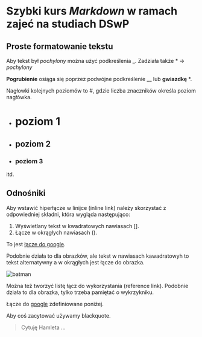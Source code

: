 # Szybki kurs _Markdown_ w ramach zajeć na studiach DSwP

## Proste formatowanie tekstu

Aby tekst był _pochylony_ można użyć podkreślenia _. Zadziała także * -> *pochylony*

__Pogrubienie__ osiąga się poprzez podwójne podkreślenie __ lub **gwiazdkę** *.

Nagłowki kolejnych poziomów to #, gdzie liczba znaczników określa poziom nagłówka.

* # poziom 1

* ## poziom 2

* ### poziom 3

itd.

## Odnośniki

Aby wstawić hiperłącze w linijce (inline link) należy skorzystać z odpowiedniej składni, która wygląda następująco:

1. Wyświetlany tekst w kwadratowych nawiasach [].
2. Łącze w okrągłych nawiasach ().

To jest [łącze do google](www.google.com).

Podobnie działa to dla obrazków, ale tekst w nawiasach kawadratowyh to tekst alternatywny a w okrągłych jest łącze do obrazka.

![batman](https://cdn.shoplo.com/0751/products/th1024/aaab/2333-batman.png)

Można też tworzyć listę łącz do wykorzystania (reference link). Podobnie działa to dla obrazka, tylko trzeba pamiętać o wykrzykniku.

Łącze do [google][gog] zdefiniowane poniżej.

[gog]: www.google.com

Aby coś zacytować używamy blackquote.

> Cytuję Hamleta ...
